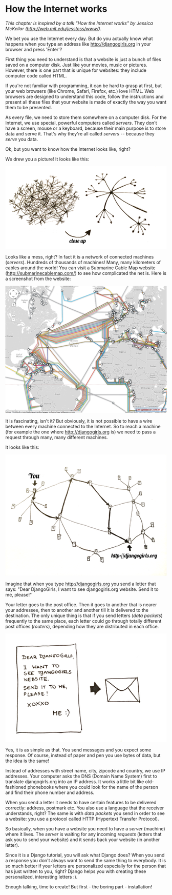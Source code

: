 # How the Internet works

*This chapter is inspired by a talk "How the Internet works" by Jessica McKellar (http://web.mit.edu/jesstess/www/).*

We bet you use the Internet every day. But do you actually know what happens when you type an address like http://djangogirls.org in your browser and press 'Enter'?

First thing you need to understand is that a website is just a bunch of files saved on a computer disk. Just like your movies, music or pictures.
However, there is one part that is unique for websites: they include computer code called HTML.

If you're not familiar with programming, it can be hard to grasp at first, but your web browsers (like Chrome, Safari, Firefox, etc.) love HTML. Web browsers are designed to understand this code,
follow the instructions and present all these files that your website is made of exactly the way you want them to be presented.

As every file, we need to store them somewhere on a computer disk. For the Internet, we use special, powerful computers called *servers*. They don't have
a screen, mouse or a keyboard, because their main purpose is to store data and serve it. That's why they're all called *servers* -- because they *serve* you data.

Ok, but you want to know how the Internet looks like, right?

We drew you a picture! It looks like this:

![Figure 1.1](images/internet_1.png)

Looks like a mess, right? In fact it is a network of connected machines (*servers*). Hundreds of thousands of machines! Many, many kilometers of cables around the world! You can visit a Submarine Cable Map website (http://submarinecablemap.com/) to see how complicated the net is. Here is a screenshot from the website:

![Figure 1.2](images/internet_3.png)

It is fascinating, isn't it? But obviously, it is not possible to have a wire between every machine connected to the Internet. So to reach a machine (for example the one where http://djangogirls.org is) we need to pass a request through many, many different machines.

It looks like this:

![Figure 1.3](images/internet_2.png)

Imagine that when you type http://djangogirls.org you send a letter that says: "Dear DjangoGirls, I want to see djangogirls.org website. Send it to me, please!"

Your letter goes to the post office. Then it goes to another that is nearer your addressee, then to another and another till it is delivered to the destination. The only unique thing is that if you send letters (*data packets*) frequently to the same place, each letter could go through totally different post offices (*routers*), depending how they are distributed in each office.

![Figure 1.4](images/internet_4.png)

Yes, it is as simple as that. You send messages and you expect some response. Of course, instead of paper and pen you use bytes of data, but the idea is the same!

Instead of addresses with street name, city, zipcode and country, we use IP addresses. Your computer asks the DNS (Domain Name System) first to translate djangogirls.org into an IP address. It works a little bit like old-fashioned phonebooks where you could look for the name of the person and find their phone number and address.

When you send a letter it needs to have certain features to be delivered correctly: address, postmark etc. You also use a language that the receiver understands, right? The same is with *data packets* you send in order to see a website: you use a protocol called HTTP (Hypertext Transfer Protocol).

So basically, when you have a website you need to have a *server* (machine) where it lives. The *server* is waiting for any incoming *requests* (letters that ask you to send your website) and it sends back your website (in another letter).

Since it is a Django tutorial, you will ask what Django does? When you send a response you don't always want to send the same thing to everybody. It is so much better if your letters are personalized especially for the person that has just written to you, right? Django helps you with creating these personalized, interesting letters :).

Enough talking, time to create! But first - the boring part - installation!
